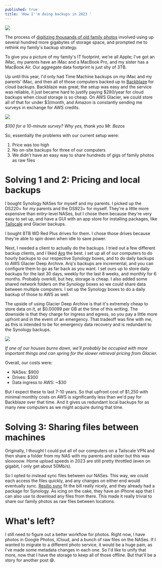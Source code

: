 ```yaml
---
published: true
title: 'How I''m doing backups in 2023 '
---
```

![]({{site.cdn_path}}/2023/03/01/backups.png)

The process of [digitizing thousands of old family photos](/2023/01/02/how-to-digitize-old-photos/) involved using up several hundred more gigabytes of storage space, and prompted me to rethink my family's backup strategy.

To give you a picture of my family's IT footprint, we're all Apple; I've got an iMac, my parents have an iMac and a MacBook Pro, and my sister has a MacBook Air. Our aggregate data footprint is just shy of 3TB. 

Up until this year, I'd only had Time Machine backups on my iMac and my parents' iMac, and then all of those computers backed up to [Backblaze](https://www.backblaze.com/) for cloud backups. Backblaze was great; the setup was easy and the service was reliable, it just became hard to justify paying $280/year for cloud backups when cloud storage is so cheap. On AWS Glacier, we could store all of that for under $3/month, and Amazon is constantly sending me surveys in exchange for AWS credits.

![]({{site.cdn_path}}/2023/03/01/aws_credits.png)

_$100 for a 10-minute survey? Why yes, thank you Mr. Bezos_

So, essentially the problems with our current setup were:
1. Price was too high
2. No on-site backups for three of our computers
3. We didn't have an easy way to share hundreds of gigs of family photos as raw files


# Solving 1 and 2: Pricing and local backups

I bought Synology NASes for myself and my parents. I picked up the DS220+ for my parents and the DS923+ for myself. They're a little more expensive than entry-level NASes, but I chose them because they're very easy to set up, and have a GUI with an app store for installing packages, like [Tailscale](https://tailscale.com/) and Glacier backups.


I bought 8TB WD Red Plus drives for them. I chose those drives because they're able to spin down when idle to save power.

Next, I needed a client to actually do the backups. I tried out a few different backup clients, and I liked [Arq](https://www.arqbackup.com/) the best. I set up all of our computers to do hourly backups to our respective Synology boxes, and to do daily backups to AWS Glacier Deep Archive. Arq's backups are incremental, and you can configure them to go as far back as you want. I set ours up to store daily backups for the last 30 days, weekly for the last 8 weeks, and monthly for 6 months. Probably overkill, but hey, storage is cheap. I also added some shared network folders on the Synology boxes so we could share data between multiple computers. I set up the Synology boxes to do a daily backup of those to AWS as well.

The upside of using Glacier Deep Archive is that it's extremely cheap to store data on it, at $0.00099 per GB at the time of this writing. The downside is that they charge for ingress and egress, so you pay a little more upfront and in the event of an emergency. That tradeoff was fine with me, as this is intended to be for emergency data recovery and is redundant to the Synology backups. 

![]({{site.cdn_path}}/2023/03/01/aws_credits.png)

_If one of our houses burns down, we'll probably be occupied with more important things and can spring for the slower retrieval pricing from Glacier._

Overall, our costs were:
* NASes: $900
* Drives: $300
* Data ingress to AWS: ~$30

But I expect these to last 7-10 years. So that upfront cost of $1,250 with minimal monthly costs on AWS is significantly less than we'd pay for Backblaze over that time. And it gives us redundant local backups for as many new computers as we might acquire during that time.

# Solving 3: Sharing files between machines

Originally, I thought I could put all of our computers on a Tailscale VPN and then share a folder from my NAS with my parents and sister but this was slooooow. Home upload speeds in 2023 are still pretty throttled (even on gigabit, I only get about 50Mb/s). 

So I opted to instead sync files between our NASes. This way, we could each access the files quickly, and any changes on either end would eventually sync. [Resilio sync](https://www.resilio.com/) fit the bill really nicely, and they already had a package for Synology. As icing on the cake, they have an iPhone app that I can also use to download any files from there. This made it really trivial to share our family photos as raw files between locations.

# What's left?

I still need to figure out a better workflow for photos. Right now, I have photos in Google Photos, iCloud, and a bunch of raw files on the NASes. If I wanted to migrate to a different photo service, it would be a huge pain, as I've made some metadata changes in each one. So I'd like to unify that more, now that I have the storage to keep all of those offline. But that'll be a story for another post 😄️.
